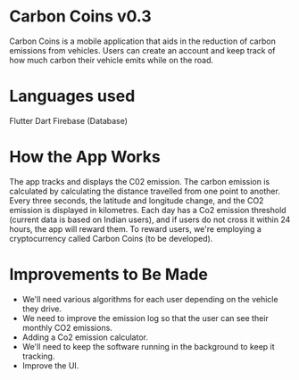# Carbon Coins v0.3

Carbon Coins is a mobile application that aids in the reduction of carbon emissions from vehicles. Users can create an account and keep track of how much carbon their vehicle emits while on the road.

# Languages used
Flutter
Dart
Firebase (Database)

# How the App Works
The app tracks and displays the C02 emission. The carbon emission is calculated by calculating the distance travelled from one point to another. Every three seconds, the latitude and longitude change, and the CO2 emission is displayed in kilometres. Each day has a Co2 emission threshold (current data is based on Indian users), and if users do not cross it within 24 hours, the app will reward them. To reward users, we're employing a cryptocurrency called Carbon Coins (to be developed).

# Improvements to Be Made 
- We'll need various algorithms for each user depending on the vehicle they drive.
- We need to improve the emission log so that the user can see their monthly CO2 emissions.
- Adding a Co2 emission calculator.
- We'll need to keep the software running in the background to keep it tracking.
- Improve the UI.
